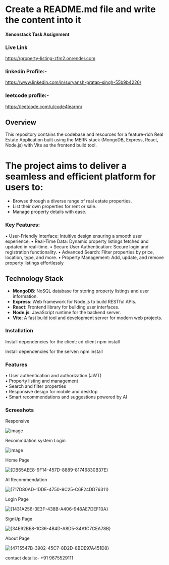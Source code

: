 # Create a README.md file and write the content into it
#### Xenonstack Task Assignment

### Live Link
https://property-listing-zfm2.onrender.com

### linkedin Profile:-
https://www.linkedin.com/in/suryansh-pratap-singh-55b9b4226/

### leetcode profile:-
https://leetcode.com/u/code4learnn/

## Overview
This repository contains the codebase and resources for a feature-rich Real Estate Application built using the MERN stack (MongoDB, Express, React, Node.js) with Vite as the frontend build tool.

# The project aims to deliver a seamless and efficient platform for users to:

- Browse through a diverse range of real estate properties.
- List their own properties for rent or sale.
- Manage property details with ease.
### Key Features:

• User-Friendly Interface: Intuitive design ensuring a smooth user experience.
• Real-Time Data: Dynamic property listings fetched and updated in real-time.
• Secure User Authentication: Secure login and registration functionality.
• Advanced Search: Filter properties by price, location, type, and more.
• Property Management: Add, update, and remove property listings effortlessly

## Technology Stack
- **MongoDB**: NoSQL database for storing property listings and user information.
- **Express**: Web framework for Node.js to build RESTful APIs.
- **React**: Frontend library for building user interfaces.
- **Node.js**: JavaScript runtime for the backend server.
- **Vite**: A fast build tool and development server for modern web projects.

### Installation
Install dependencies for the client:
cd client
npm install

Install dependencies for the server:
npm install

### Features
• User authentication and authorization (JWT) <br/>
• Property listing and management <br/>
• Search and filter properties <br/>
• Responsive design for mobile and desktop <br/>
• Smart recommendations and suggestions powered by AI <br/>

### Screeshots
Responsive

![image](https://github.com/user-attachments/assets/6d3039f2-a0c6-46ba-9e3e-084191ca9997)

Recommdation system Login

![image](https://github.com/user-attachments/assets/84ab6c42-094a-4fb8-9986-9dccfda8a85b)


Home Page

![{DB65AEE8-9F14-457D-8889-81746830B37E}](https://github.com/user-attachments/assets/f515bccb-d121-4358-b3b9-9830f54c565e)

AI Recommendation

![{717D80AD-1DDE-4750-9C25-C6F24DD76311}](https://github.com/user-attachments/assets/2a72c001-4dec-438c-b19c-a2b6504edf46)

Login Page

![{1431A256-3E3F-438B-A406-948AE7DEF10A}](https://github.com/user-attachments/assets/0958a395-86be-40c1-be4a-ba7ad08c2b10)

SignUp Page

![{34E62BE8-1C36-4B4D-A8D5-34A1C7CEA78B}](https://github.com/user-attachments/assets/60adb90d-2694-4644-af75-15969b37a7fb)

About Page

![{4715547B-3902-45C7-8D2D-8BDE97A451D8}](https://github.com/user-attachments/assets/9d555e01-0074-4b17-a7b3-0ede4f525b28)

contact details:-
+91 9675529111






